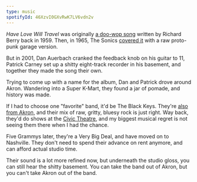 ```yaml
---
type: music
spotifyId: 46XzvI0GXvRwK7LV6vdn2v
---
```


_Have Love Will Travel_ was originally [a doo-wop song](https://open.spotify.com/track/6EbmmL79iDxHrnduYQDBek) written by Richard Berry back in 1959. Then, in 1965, The Sonics [covered it](https://open.spotify.com/track/2uXkW8uJcOIhlbUatEPLPs) with a raw proto-punk garage version.

But in 2001, Dan Auerbach cranked the feedback knob on his guitar to 11, Patrick Carney set up a shitty eight-track recorder in his basement, and together they made the song their own.

Trying to come up with a name for the album, Dan and Patrick drove around Akron. Wandering into a Super K-Mart, they found a jar of pomade, and history was made.

If I had to choose one "favorite" band, it'd be The Black Keys. They're [also from Akron](/writing/the-city-of-opportunity), and their mix of raw, gritty, bluesy rock is just right. Way back, they'd do shows at the [Civic Theatre](https://en.wikipedia.org/wiki/Akron_Civic_Theatre), and my biggest musical regret is not seeing them there when I had the chance.

Five Grammys later, they're a Very Big Deal, and have moved on to Nashville. They don't need to spend their advance on rent anymore, and can afford actual studio time.

Their sound is a lot more refined now, but underneath the studio gloss, you can still hear the shitty basement. You can take the band out of Akron, but you can't take Akron out of the band.
